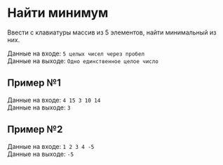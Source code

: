 # Найти минимум
Ввести c клавиатуры массив из 5 элементов, найти минимальный из них. 

Данные на входе: 	`5 целых чисел через пробел`  
Данные на выходе: 	`Одно единственное целое число`  

## Пример №1
Данные на входе: 	`4 15 3 10 14`  
Данные на выходе: 	`3` 

## Пример №2
Данные на входе: 	`1 2 3 4 -5`  
Данные на выходе: 	`-5` 